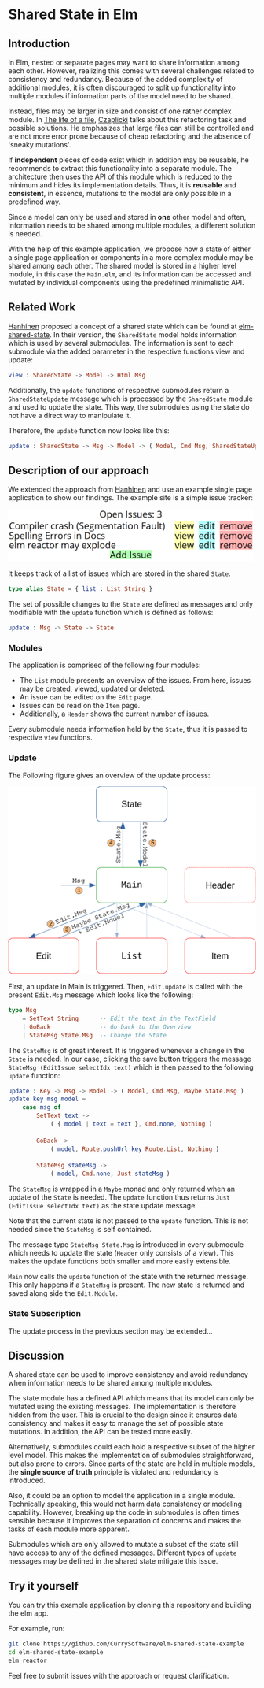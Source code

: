 # Shared State in Elm

## Introduction

In Elm, nested or separate pages may want to share information among each other.
However, realizing this comes with several challenges related to consistency and redundancy.
Because of the added complexity of additional modules, it is often discouraged to split up functionality into multiple modules if information parts of the model need to be shared.

Instead, files may be larger in size and consist of one rather complex module.
In [The life of a file](https://www.youtube.com/watch?v=XpDsk374LDE), [Czaplicki](https://github.com/evancz) talks about this refactoring task and possible solutions.
He emphasizes that large files can still be controlled and are not more error prone because of cheap refactoring and the absence of 'sneaky mutations'.

If **independent** pieces of code exist which in addition may be reusable, he recommends to extract this functionality into a separate module.
The architecture then uses the API of this module which is reduced to the minimum and hides its implementation details.
Thus, it is **reusable** and **consistent**, in essence, mutations to the model are only possible in a predefined way.

Since a model can only be used and stored in **one** other model and often, information needs to be shared among multiple modules, a different solution is needed.

With the help of this example application, we propose how a state of either a single page application or components in a more complex module may be shared among each other.
The shared model is stored in a higher level module, in this case the `Main.elm`, and its information can be accessed and mutated by individual components using the predefined minimalistic API.

## Related Work

[Hanhinen](https://github.com/ohanhi) proposed a concept of a shared state which can be found at
[elm-shared-state](https://github.com/ohanhi/elm-shared-state).
In their version, the `SharedState` model holds information which is used by several submodules.
The information is sent to each submodule via the added parameter in the respective functions view and update:

```elm
view : SharedState -> Model -> Html Msg
```

Additionally, the `update` functions of respective submodules return a `SharedStateUpdate` message which is processed by the `SharedState` module and used to update the state.
This way, the submodules using the state do not have a direct way to manipulate it.

Therefore, the `update` function now looks like this:

```elm
update : SharedState -> Msg -> Model -> ( Model, Cmd Msg, SharedStateUpdate )
```

## Description of our approach

We extended the approach from [Hanhinen](https://github.com/ohanhi) and use an example single page application to show our findings.
The example site is a simple issue tracker:

 <img src="resources/ListView.png" alt="List of Issues" width="500"> 

It keeps track of a list of issues which are stored in the shared `State`.

```elm
type alias State = { list : List String }
```

The set of possible changes to the `State` are defined as messages and only modifiable with the `update` function which is defined as follows:

```elm
update : Msg -> State -> State
```

### Modules

The application is comprised of the following four modules:

- The `List` module presents an overview of the issues. From here, issues may be created, viewed, updated or deleted.
- An issue can be edited on the `Edit` page.
- Issues can be read on the `Item` page.
- Additionally, a `Header` shows the current number of issues.

Every submodule needs information held by the `State`, thus it is passed to respective `view` functions.

### Update

The Following figure gives an overview of the update process:

![Update of Edit](resources/Overview.svg)

First, an update in Main is triggered.
Then, `Edit.update` is called with the present `Edit.Msg` message which looks like the following:

```elm
type Msg
    = SetText String      -- Edit the text in the TextField
    | GoBack              -- Go back to the Overview
    | StateMsg State.Msg  -- Change the State
```
The `StateMsg` is of great interest.
It is triggered whenever a change in the `State` is needed.
In our case, clicking the save button triggers the message `StateMsg (EditIssue selectIdx text)` which is then passed to the following `update` function:

```elm
update : Key -> Msg -> Model -> ( Model, Cmd Msg, Maybe State.Msg )
update key msg model =
    case msg of
        SetText text ->
            ( { model | text = text }, Cmd.none, Nothing )

        GoBack ->
            ( model, Route.pushUrl key Route.List, Nothing )

        StateMsg stateMsg ->
            ( model, Cmd.none, Just stateMsg )
```

The `StateMsg` is wrapped in a `Maybe` monad and only returned when an update of the `State` is needed.
The `update` function thus returns `Just (EditIssue selectIdx text)` as the state update message.

Note that the current state is not passed to the `update` function.
This is not needed since the `StateMsg` is self contained.

The message type `StateMsg State.Msg` is introduced in every submodule which needs to update the state (`Header` only consists of a view).
This makes the update functions both smaller and more easily extensible.

`Main` now calls the `update` function of the state with the returned message.
This only happens if a `StateMsg` is present.
The new state is returned and saved along side the `Edit.Module`.

### State Subscription

The update process in the previous section may be extended...

## Discussion

<!--Overview-->
A shared state can be used to improve consistency and avoid redundancy when information needs to be shared among multiple modules.

<!--Advantages-->
The state module has a defined API which means that its model can only be mutated using the existing messages.
The implementation is therefore hidden from the user.
This is crucial to the design since it ensures data consistency and makes it easy to manage the set of possible state mutations.
In addition, the API can be tested more easily.

<!--Alternatives-->
Alternatively, submodules could each hold a respective subset of the higher level model.
This makes the implementation of submodules straightforward, but also prone to errors.
Since parts of the state are held in multiple models, the **single source of truth** principle is violated and redundancy is introduced.

Also, it could be an option to model the application in a single module.
Technically speaking, this would not harm data consistency or modeling capability.
However, breaking up the code in submodules is often times sensible because it improves the separation of concerns and makes the tasks of each module more apparent.

<!--Problems-->
Submodules which are only allowed to mutate a subset of the state still have access to any of the defined messages.
Different types of `update` messages may be defined in the shared state mitigate this issue.
<!--TODO Example for this-->


## Try it yourself

You can try this example application by cloning this repository and building the elm app.

For example, run:

```sh
git clone https://github.com/CurrySoftware/elm-shared-state-example
cd elm-shared-state-example
elm reactor
```

Feel free to submit issues with the approach or request clarification.